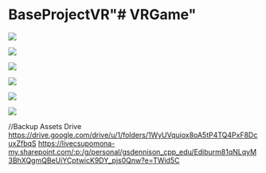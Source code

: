 # BaseProjectVR"# VRGame" 


![](https://github.com/MartyChouette/Purrfect_Pizza_VR/blob/main/GIFS/PPINIT.gif)

![](https://github.com/MartyChouette/Purrfect_Pizza_VR/blob/main/GIFS/PPDISPLAY1.gif)

![](https://github.com/MartyChouette/Purrfect_Pizza_VR/blob/main/GIFS/PPINGRED2%20.gif)

![](https://github.com/MartyChouette/Purrfect_Pizza_VR/blob/main/GIFS/PPMOVE3.gif)

![](https://github.com/MartyChouette/Purrfect_Pizza_VR/blob/main/GIFS/PPWIN4.gif)

![](https://github.com/MartyChouette/Purrfect_Pizza_VR/blob/main/GIFS/PPVRCUT.gif)

















//Backup Assets Drive
https://drive.google.com/drive/u/1/folders/1WyUVquiox8oA5tP4TQ4PxF8DcuxZfbqS
https://livecsupomona-my.sharepoint.com/:p:/g/personal/gsdennison_cpp_edu/Ediburm81qNLqyM3BhXQgmQBeUiYCptwicK9DY_pjs0Qnw?e=TWid5C
